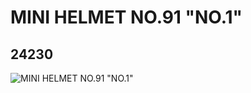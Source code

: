 # MINI HELMET NO.91 "NO.1"
## 24230
![MINI HELMET NO.91 "NO.1"](https://lc-www-live-s.legocdn.com/media/bricks/5/2/6131232.jpg)